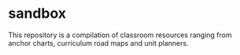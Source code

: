 # sandbox
This repository is a compilation of classroom resources ranging from anchor charts, curriculum road maps and unit planners. 
